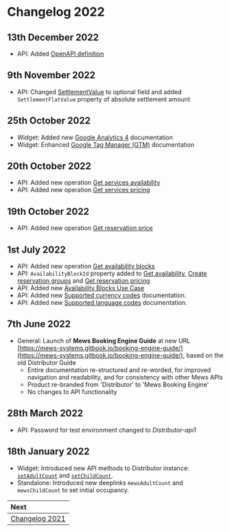 # Changelog 2022

## 13th December 2022
* API: Added [OpenAPI definition](../booking-engine-api/README.md#openapi-definition)

## 9th November 2022
* API: Changed [SettlementValue](../booking-engine-api/operations/hotels.md#rate-group) to optional field and added `SettlementFlatValue` property of absolute settlement amount

## 25th October 2022
* Widget: Added new [Google Analytics 4](../booking-engine-widget/integrations/google-triggers-reference.md#google-analytics-4-ga4-events) documentation
* Widget: Enhanced [Google Tag Manager (GTM)](../booking-engine-widget/integrations/google-tag-manager.md#google-tag-manager-gtm) documentation

## 20th October 2022

* API: Added new operation [Get services availability](../booking-engine-api/operations/services.md#get-services-availability)
* API: Added new operation [Get services pricing](../booking-engine-api/operations/services.md#get-services-pricing)

## 19th October 2022

* API: Added new operation [Get reservation price](../booking-engine-api/operations/reservations.md#get-reservation-price)

## 1st July 2022

* API: Added new operation [Get availability blocks](../booking-engine-api/operations/availability-blocks.md#get-availability-blocks)
* API: `AvailabilityBlockId` property added to [Get availability](../booking-engine-api/operations/hotels.md#get-availability), [Create reservation groups](../booking-engine-api/operations/reservation-groups.md#create-reservation-groups) and [Get reservation pricing](../booking-engine-api/operations/reservations.md#get-reservation-pricing)
* API: Added new [Availability Blocks Use Case](../booking-engine-api/use-cases/availability-blocks.md)
* API: Added new [Supported currency codes](../booking-engine-api/guidelines/supported-currency-codes.md) documentation.
* API: Added new [Supported language codes](../booking-engine-api/guidelines/supported-language-codes.md) documentation.

## 7th June 2022

* General: Launch of __Mews Booking Engine Guide__ at new URL [https://mews-systems.gitbook.io/booking-engine-guide/](https://mews-systems.gitbook.io/booking-engine-guide/), based on the old Distributor Guide
  * Entire documentation re-structured and re-worded, for improved navigation and readability, and for consistency with other Mews APIs
  * Product re-branded from 'Distributor' to 'Mews Booking Engine'
  * No changes to API functionality

## 28th March 2022

* API: Password for test environment changed to _Distributor-api1_

## 18th January 2022

* Widget: Introduced new API methods to Distributor instance: [`setAdultCount`](../booking-engine-widget/reference.md) and [`setChildCount`](../booking-engine-widget/reference.md).
* Standalone: Introduced new deeplinks `mewsAdultCount` and `mewsChildCount` to set initial occupancy.

| Next |
| :-- |
| [Changelog 2021](changelog2021.md) |
